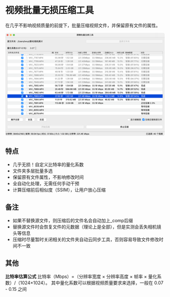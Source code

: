 # 视频批量无损压缩工具

在几乎不影响视频质量的前提下，批量压缩视频文件，并保留原有文件的属性。

![截图](./screenshot.png)

## 特点

- 几乎无损！自定义比特率的量化系数
- 文件夹多层批量多选
- 保留原有文件属性，不影响修改时间
- 全自动化处理，无需任何手动干预
- 计算压缩前后相似度（SSIM），让用户放心压缩


## 备注

- 如果不替换源文件，则压缩后的文件名会自动加上_comp后缀
- 替换源文件时会恢复文件的元数据（理论上是全部），但是实测会丢失相机镜头等信息
- 压缩时尽量暂时关闭相关的文件夹自动云同步工具，否则容易导致文件修改时间不一致


## 其他

**比特率估算公式**
比特率（Mbps）=（分辨率宽度 × 分辨率高度 × 帧率 × 量化系数）/（1024×1024）。
其中量化系数可以根据视频质量要求来选择，一般在 0.07 - 0.15 之间
